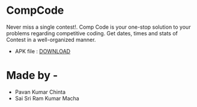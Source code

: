# CompCode
 Never miss a single contest!. Comp Code is your one-stop solution to your problems regarding competitive coding. Get dates, times and stats of Contest in a well-organized manner.
 
  - APK file : <a href="https://github.com/mr-white-hat/CompCode/raw/master/app/release/app-release.apk">DOWNLOAD</a>

# Made by - 
 - Pavan Kumar Chinta
 - Sai Sri Ram Kumar Macha
